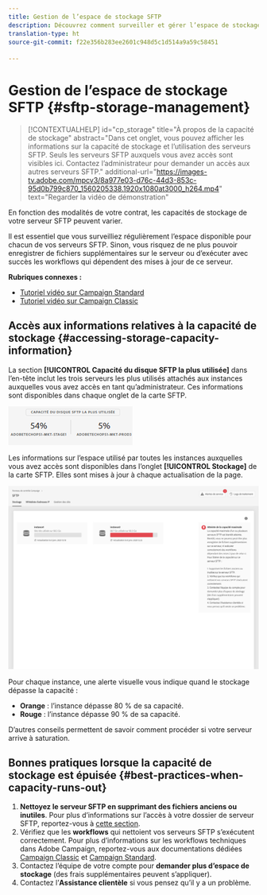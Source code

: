 ```yaml
---
title: Gestion de l’espace de stockage SFTP
description: Découvrez comment surveiller et gérer l’espace de stockage de votre serveur SFTP
translation-type: ht
source-git-commit: f22e356b283ee2601c948d5c1d514a9a59c58451

---
```



# Gestion de l’espace de stockage SFTP {#sftp-storage-management}

>[!CONTEXTUALHELP]
>id=&quot;cp_storage&quot;
>title=&quot;À propos de la capacité de stockage&quot;
>abstract=&quot;Dans cet onglet, vous pouvez afficher les informations sur la capacité de stockage et l’utilisation des serveurs SFTP. Seuls les serveurs SFTP auxquels vous avez accès sont visibles ici. Contactez l’administrateur pour demander un accès aux autres serveurs SFTP.&quot;
>additional-url=&quot;https://images-tv.adobe.com/mpcv3/8a977e03-d76c-44d3-853c-95d0b799c870_1560205338.1920x1080at3000_h264.mp4&quot; text=&quot;Regarder la vidéo de démonstration&quot;

En fonction des modalités de votre contrat, les capacités de stockage de votre serveur SFTP peuvent varier.

Il est essentiel que vous surveilliez régulièrement l’espace disponible pour chacun de vos serveurs SFTP. Sinon, vous risquez de ne plus pouvoir enregistrer de fichiers supplémentaires sur le serveur ou d’exécuter avec succès les workflows qui dépendent des mises à jour de ce serveur.

**Rubriques connexes :**

* [Tutoriel vidéo sur Campaign Standard](https://docs.adobe.com/content/help/en/campaign-learn/campaign-standard-tutorials/administrating/control-panel/monitoring-server-capacity-whitelisting-adding-ssh-key.html)
* [Tutoriel vidéo sur Campaign Classic](https://docs.adobe.com/content/help/en/campaign-learn/campaign-classic-tutorials/administrating/control-panel-acc/managing-sftp-servers.html)

## Accès aux informations relatives à la capacité de stockage {#accessing-storage-capacity-information}

La section **[!UICONTROL Capacité du disque SFTP la plus utilisée]** dans l’en-tête inclut les trois serveurs les plus utilisés attachés aux instances auxquelles vous avez accès en tant qu’administrateur. Ces informations sont disponibles dans chaque onglet de la carte SFTP.

![](assets/control_panel_topspace.png)

Les informations sur l’espace utilisé par toutes les instances auxquelles vous avez accès sont disponibles dans l’onglet **[!UICONTROL Stockage]** de la carte SFTP. Elles sont mises à jour à chaque actualisation de la page.

![](assets/control_panel_space.png)

Pour chaque instance, une alerte visuelle vous indique quand le stockage dépasse la capacité :

* **Orange** : l’instance dépasse 80 % de sa capacité.
* **Rouge** : l’instance dépasse 90 % de sa capacité.

D’autres conseils permettent de savoir comment procéder si votre serveur arrive à saturation.

## Bonnes pratiques lorsque la capacité de stockage est épuisée {#best-practices-when-capacity-runs-out}

1. **Nettoyez le serveur SFTP en supprimant des fichiers anciens ou inutiles**. Pour plus d’informations sur l’accès à votre dossier de serveur SFTP, reportez-vous à [cette section](../../sftp/using/logging-into-sftp-server.md).
1. Vérifiez que les **workflows** qui nettoient vos serveurs SFTP s’exécutent correctement. Pour plus d’informations sur les workflows techniques dans Adobe Campaign, reportez-vous aux documentations dédiées [Campaign Classic](https://docs.campaign.adobe.com/doc/AC/fr/WKF_Fonctionnement_general_Construire_un_workflow.html#Les_workflows_techniques) et [Campaign Standard](https://helpx.adobe.com/fr/campaign/standard/administration/using/technical-workflows.html).
1. Contactez l’équipe de votre compte pour **demander plus d’espace de stockage** (des frais supplémentaires peuvent s’appliquer).
1. Contactez l’**Assistance clientèle** si vous pensez qu’il y a un problème.
